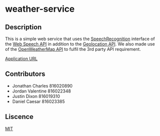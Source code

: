 # weather-service
## Description
This is a simple web service that uses the [SpeechRecognition](https://developer.mozilla.org/en-US/docs/Web/API/SpeechRecognition) interface of the [Web Speech API](https://developer.mozilla.org/en-US/docs/Web/API/Web_Speech_API) in addition to the [Geolocation API](https://w3c.github.io/geolocation-api/).
We also made use of the [OpenWeatherMap API](https://openweathermap.org) to fulfil the 3rd party API requirement.

[Application URL](https://danieldcaesar.github.io/weather-service/public/)



## Contributors
* Jonathan Charles 816020890
* Jordan Valentine 816022348
* Justin Dixon 816019310
* Daniel Caesar 816023385


## Liscence
[MIT](LICENSE)
